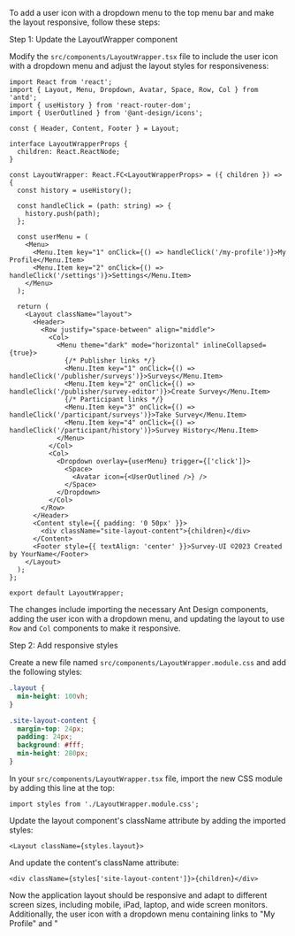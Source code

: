 To add a user icon with a dropdown menu to the top menu bar and make the layout responsive, follow these steps:

Step 1: Update the LayoutWrapper component

Modify the `src/components/LayoutWrapper.tsx` file to include the user icon with a dropdown menu and adjust the layout styles for responsiveness:

```tsx
import React from 'react';
import { Layout, Menu, Dropdown, Avatar, Space, Row, Col } from 'antd';
import { useHistory } from 'react-router-dom';
import { UserOutlined } from '@ant-design/icons';

const { Header, Content, Footer } = Layout;

interface LayoutWrapperProps {
  children: React.ReactNode;
}

const LayoutWrapper: React.FC<LayoutWrapperProps> = ({ children }) => {
  const history = useHistory();

  const handleClick = (path: string) => {
    history.push(path);
  };

  const userMenu = (
    <Menu>
      <Menu.Item key="1" onClick={() => handleClick('/my-profile')}>My Profile</Menu.Item>
      <Menu.Item key="2" onClick={() => handleClick('/settings')}>Settings</Menu.Item>
    </Menu>
  );

  return (
    <Layout className="layout">
      <Header>
        <Row justify="space-between" align="middle">
          <Col>
            <Menu theme="dark" mode="horizontal" inlineCollapsed={true}>
              {/* Publisher links */}
              <Menu.Item key="1" onClick={() => handleClick('/publisher/surveys')}>Surveys</Menu.Item>
              <Menu.Item key="2" onClick={() => handleClick('/publisher/survey-editor')}>Create Survey</Menu.Item>
              {/* Participant links */}
              <Menu.Item key="3" onClick={() => handleClick('/participant/surveys')}>Take Survey</Menu.Item>
              <Menu.Item key="4" onClick={() => handleClick('/participant/history')}>Survey History</Menu.Item>
            </Menu>
          </Col>
          <Col>
            <Dropdown overlay={userMenu} trigger={['click']}>
              <Space>
                <Avatar icon={<UserOutlined />} />
              </Space>
            </Dropdown>
          </Col>
        </Row>
      </Header>
      <Content style={{ padding: '0 50px' }}>
        <div className="site-layout-content">{children}</div>
      </Content>
      <Footer style={{ textAlign: 'center' }}>Survey-UI ©2023 Created by YourName</Footer>
    </Layout>
  );
};

export default LayoutWrapper;
```

The changes include importing the necessary Ant Design components, adding the user icon with a dropdown menu, and updating the layout to use `Row` and `Col` components to make it responsive.

Step 2: Add responsive styles

Create a new file named `src/components/LayoutWrapper.module.css` and add the following styles:

```css
.layout {
  min-height: 100vh;
}

.site-layout-content {
  margin-top: 24px;
  padding: 24px;
  background: #fff;
  min-height: 280px;
}
```

In your `src/components/LayoutWrapper.tsx` file, import the new CSS module by adding this line at the top:

```tsx
import styles from './LayoutWrapper.module.css';
```

Update the layout component's className attribute by adding the imported styles:

```tsx
<Layout className={styles.layout}>
```

And update the content's className attribute:

```tsx
<div className={styles['site-layout-content']}>{children}</div>
```

Now the application layout should be responsive and adapt to different screen sizes, including mobile, iPad, laptop, and wide screen monitors. Additionally, the user icon with a dropdown menu containing links to "My Profile" and "